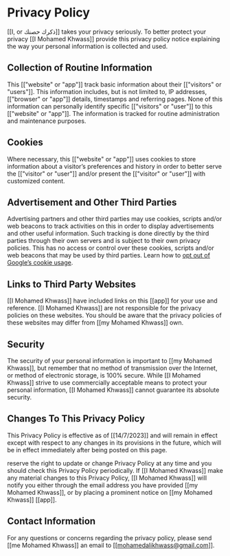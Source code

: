 # Privacy Policy

[[I, or ذكرك حصنك]] takes your privacy seriously. To better protect your privacy [[I Mohamed Khwass]] provide this privacy policy notice explaining the way your personal information is collected and used.


## Collection of Routine Information

This [["website" or "app"]] track basic information about their [["visitors" or "users"]]. This information includes, but is not limited to, IP addresses, [["browser" or "app"]] details, timestamps and referring pages. None of this information can personally identify specific [["visitors" or "user"]] to this [["website" or "app"]]. The information is tracked for routine administration and maintenance purposes.


## Cookies

Where necessary, this [["website" or "app"]] uses cookies to store information about a visitor’s preferences and history in order to better serve the [["visitor" or "user"]] and/or present the [["visitor" or "user"]] with customized content.


## Advertisement and Other Third Parties

Advertising partners and other third parties may use cookies, scripts and/or web beacons to track  activities on this  in order to display advertisements and other useful information. Such tracking is done directly by the third parties through their own servers and is subject to their own privacy policies. This  has no access or control over these cookies, scripts and/or web beacons that may be used by third parties. Learn how to [opt out of Google’s cookie usage](http://www.google.com/privacy_ads.html).


## Links to Third Party Websites

[[I Mohamed Khwass]] have included links on this [[app]] for your use and reference. [[I Mohamed Khwass]] are not responsible for the privacy policies on these websites. You should be aware that the privacy policies of these websites may differ from [[my Mohamed Khwass]] own.


## Security

The security of your personal information is important to [[my Mohamed Khwass]], but remember that no method of transmission over the Internet, or method of electronic storage, is 100% secure. While [[I Mohamed Khwass]] strive to use commercially acceptable means to protect your personal information, [[I Mohamed Khwass]] cannot guarantee its absolute security.


## Changes To This Privacy Policy

This Privacy Policy is effective as of [[14/7/2023]] and will remain in effect except with respect to any changes in its provisions in the future, which will be in effect immediately after being posted on this page.

 reserve the right to update or change  Privacy Policy at any time and you should check this Privacy Policy periodically. If [[I Mohamed Khwass]] make any material changes to this Privacy Policy, [[I Mohamed Khwass]] will notify you either through the email address you have provided [[my Mohamed Khwass]], or by placing a prominent notice on [[my Mohamed Khwass]] [[app]].


## Contact Information

For any questions or concerns regarding the privacy policy, please send [[me Mohamed Khwass]] an email to [[mohamedalikhwass@gmail.com]].
